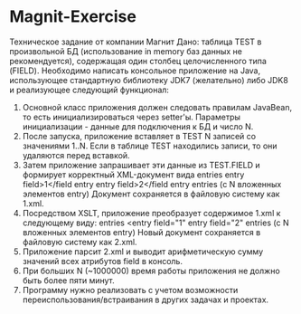 # Magnit-Exercise
Техническое задание от компании Магнит
Дано: таблица TEST в произвольной БД (использование in memory баз данных не рекомендуется),
содержащая один столбец целочисленного типа (FIELD).
Необходимо написать консольное приложение на Java, использующее стандартную библиотеку JDK7
(желательно) либо JDK8 и реализующее следующий функционал:
1. Основной класс приложения должен следовать правилам JavaBean, то есть инициализироваться
через setter'ы. Параметры инициализации - данные для подключения к БД и число N.
2. После запуска, приложение вставляет в TEST N записей со значениями 1..N. Если в таблице TEST
находились записи, то они удаляются перед вставкой.
3. Затем приложение запрашивает эти данные из TEST.FIELD и формирует корректный XML-документ
вида
entries
  entry
    field>1</field
  entry
  entry
    field>2</field
  entry
entries
(с N вложенных элементов entry)
Документ сохраняется в файловую систему как 1.xml.
4. Посредством XSLT, приложение преобразует содержимое 1.xml к следующему виду:
entries
  <entry field="1"
  entry field="2"
entries
(с N вложенных элементов entry)
Новый документ сохраняется в файловую систему как 2.xml.
5. Приложение парсит 2.xml и выводит арифметическую сумму значений всех атрибутов field в
консоль.
6. При больших N (~1000000) время работы приложения не должно быть более пяти минут.
7. Программу нужно реализовать с учетом возможности переиспользования/встраивания в других
задачах и проектах.
